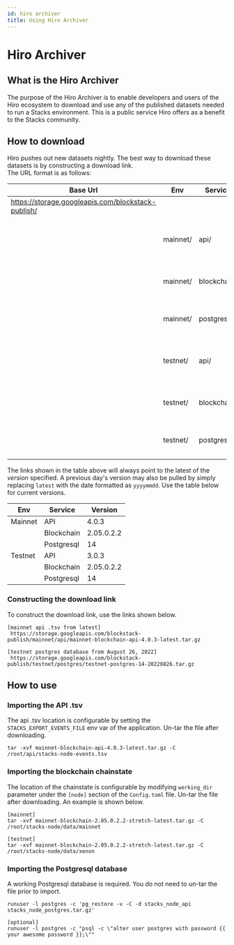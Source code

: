```yaml
---
id: hiro archiver
title: Using Hiro Archiver
---
```


# Hiro Archiver

## What is the Hiro Archiver
The purpose of the Hiro Archiver is to enable developers and users of the Hiro ecosystem to download and use any of the 
published datasets needed to run a Stacks environment. This is a public service Hiro offers as a benefit to the 
Stacks community.  

## How to download
Hiro pushes out new datasets nightly. The best way to download these datasets is by constructing a download link.<br>
The URL format is as follows:

| Base Url                                           | Env      | Service     | File                                           | 
|----------------------------------------------------|----------|-------------|------------------------------------------------|
| https://storage.googleapis.com/blockstack-publish/ |          |             |                                                |
|                                                    | mainnet/ | api/        | mainnet-blockchain-api-{version}-latest.tar.gz |
|                                                    | mainnet/ | blockchain/ | mainnet-blockchain-{version}-latest.tar.gz     |
|                                                    | mainnet/ | postgres/   | mainnet-postres-{version}-latest.tar.gz        |
|                                                    | testnet/ | api/        | testnet-blockchain-api-{version}-latest.tar.gz |
|                                                    | testnet/ | blockchain/ | testnet-blockchain-{version}-latest.tar.gz     |
|                                                    | testnet/ | postgres/   | testnet-postgres-{version}-latest.tar.gz       |

The links shown in the table above will always point to the latest of the _version_ specified. A previous day's version may also be pulled by simply 
replacing `latest` with the date formatted as `yyyymmdd`. Use the table below for current versions.

| Env     | Service    | Version      |
|---------|------------|--------------|
| Mainnet | API        | 4.0.3        |
|         | Blockchain | 2.05.0.2.2   |
|         | Postgresql | 14           |
| Testnet | API        | 3.0.3        |
|         | Blockchain | 2.05.0.2.2   |
|         | Postgresql | 14           |


### Constructing the download link
To construct the download link, use the links shown below.
```
[mainnet api .tsv from latest]
 https://storage.googleapis.com/blockstack-publish/mainnet/api/mainnet-blockchain-api-4.0.3-latest.tar.gz
 
[testnet postgres database from August 26, 2022]
 https://storage.googleapis.com/blockstack-publish/testnet/postgres/testnet-postgres-14-20220826.tar.gz 
```

## How to use

### Importing the API .tsv
The api .tsv location is configurable by setting the `STACKS_EXPORT_EVENTS_FILE` env var of the application. Un-tar 
the file after downloading.

```shell
tar -xvf mainnet-blockchain-api-4.0.3-latest.tar.gz -C /root/api/stacks-node-events.tsv
```

### Importing the blockchain chainstate
The location of the chainstate is configurable by modifying `working_dir` parameter under the `[node]` section of the 
`Config.toml` file. Un-tar the file after downloading. An example is shown below.

```shell
[mainnet]
tar -xvf mainnet-blockchain-2.05.0.2.2-stretch-latest.tar.gz -C /root/stacks-node/data/mainnet

[testnet]
tar -xvf mainnet-blockchain-2.05.0.2.2-stretch-latest.tar.gz -C /root/stacks-node/data/xenon
```

### Importing the Postgresql database
A working Postgresql database is required. You do not need to un-tar the file prior to import.
```shell
runuser -l postgres -c 'pg_restore -v -C -d stacks_node_api stacks_node_postgres.tar.gz'

[optional]
runuser -l postgres -c "psql -c \"alter user postgres with password {{ your awesome password }};\""
```
